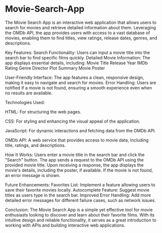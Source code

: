 # Movie-Search-App

The Movie Search App is an interactive web application that allows users to search for movies and retrieve detailed information about them. Leveraging the OMDb API, the app provides users with access to a vast database of movies, enabling them to find titles, view ratings, release dates, genres, and descriptions.


Key Features:
Search Functionality: Users can input a movie title into the search bar to find specific films quickly.
Detailed Movie Information: The app displays essential details, including:
Movie Title
Release Year
IMDb Rating
Genre
Director
Plot Summary
Movie Poster


User-Friendly Interface: 
The app features a clean, responsive design, making it easy to navigate and search for movies.
Error Handling: Users are notified if a movie is not found, ensuring a smooth experience even when no results are available.


Technologies Used:

HTML: For structuring the web pages.  


CSS: For styling and enhancing the visual appeal of the application.


JavaScript: For dynamic interactions and fetching data from the OMDb API.


OMDb API: A web service that provides access to movie data, including title, ratings, and descriptions.



How It Works:
Users enter a movie title in the search bar and click the "Search" button.
The app sends a request to the OMDb API using the provided movie title.
Upon receiving a response, the app displays the movie's details, including the poster, if available.
If the movie is not found, an error message is shown.



Future Enhancements:
Favorites List: Implement a feature allowing users to save their favorite movies locally.
Autocomplete Feature: Suggest movie titles as users type in the search bar.
Improved Error Handling: Add more detailed error messages for different failure cases, such as network issues.



Conclusion:
The Movie Search App is a simple yet effective tool for movie enthusiasts looking to discover and learn about their favorite films. With its intuitive design and reliable functionality, it serves as a great introduction to working with APIs and building interactive web applications.

